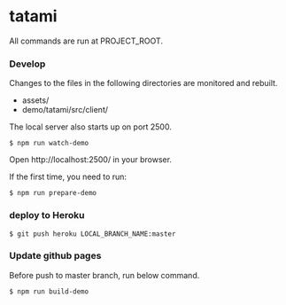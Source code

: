 # tatami

All commands are run at PROJECT_ROOT.

### Develop
Changes to the files in the following directories are monitored and rebuilt.
- assets/
- demo/tatami/src/client/

The local server also starts up on port 2500.

```
$ npm run watch-demo
```

Open http://localhost:2500/ in your browser.

If the first time, you need to run:
```
$ npm run prepare-demo
```

### deploy to Heroku
```
$ git push heroku LOCAL_BRANCH_NAME:master
```

### Update github pages
Before push to master branch, run below command.
```
$ npm run build-demo
```
